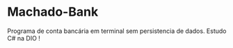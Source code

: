 # Machado-Bank
Programa de conta bancária em terminal sem persistencia de dados. Estudo C# na DIO !
